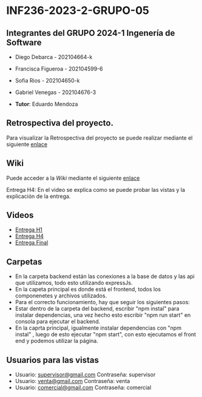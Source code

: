 # INF236-2023-2-GRUPO-05

## Integrantes del GRUPO 2024-1 Ingenería de Software

* Diego Debarca      -  202104664-k
* Francisca Figueroa -  202104599-6
* Sofia Rios         -  202104650-k
* Gabriel Venegas    -  202104676-3

* **Tutor**: Eduardo Mendoza

## Retrospectiva del proyecto.
Para visualizar la Retrospectiva del proyecto se puede realizar mediante el siguiente [enlace](https://gitlab.inf.utfsm.cl/diego.debarca/inf255-2023-2-grupo-05/-/wikis/Retrospectiva)



## Wiki
Puede acceder a la _Wiki_ mediante el siguiente [enlace](https://gitlab.inf.utfsm.cl/diego.debarca/inf255-2023-2-grupo-05/-/wikis/Home)

Entrega H4: En el video se explica como se puede probar las vistas y la explicación de la entrega.

## Videos 
* [Entrega H1](https://youtu.be/ZvxQnh-sigQ) 
* [Entrega H4](https://youtu.be/e84w7gc4u50)
* [Entrega Final](https://youtu.be/UBU30RI2tGU)

## Carpetas

* En la carpeta backend están las conexiones a la base de datos y las api que utilizamos, todo esto utilizando expressJs.
* En la capeta principal es donde está el frontend, todos los componenetes y archivos utilizados.
* Para el correcto funcionamiento, hay que seguir los siguientes pasos:
* Estar dentro de la carpeta del backend, escribir "npm instal" para instalar dependencias, una vez hecho esto escribir "npm run start" en consola para ejecutar el backend.
* En la caprta principal, igualmente instalar dependencias con "npm instal" , luego de esto ejecutar "npm start", con esto ejecutamos el front end y podemos utilizar la página.

## Usuarios para las vistas

* Usuario: supervisor@gmail.com  Contraseña: supervisor
* Usuario: venta@gmail.com Contraseña: venta
* Usuario: comercial@gmail.com Contraseña: comercial

